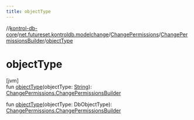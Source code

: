 ```yaml
---
title: objectType
---
```

//[kontrol-db-core](../../../../index.html)/[net.futureset.kontroldb.modelchange](../../index.html)/[ChangePermissions](../index.html)/[ChangePermissionsBuilder](index.html)/[objectType](object-type.html)



# objectType



[jvm]\
fun [objectType](object-type.html)(objectType: [String](https://kotlinlang.org/api/latest/jvm/stdlib/kotlin/-string/index.html)): [ChangePermissions.ChangePermissionsBuilder](index.html)

fun [objectType](object-type.html)(objectType: DbObjectType): [ChangePermissions.ChangePermissionsBuilder](index.html)




